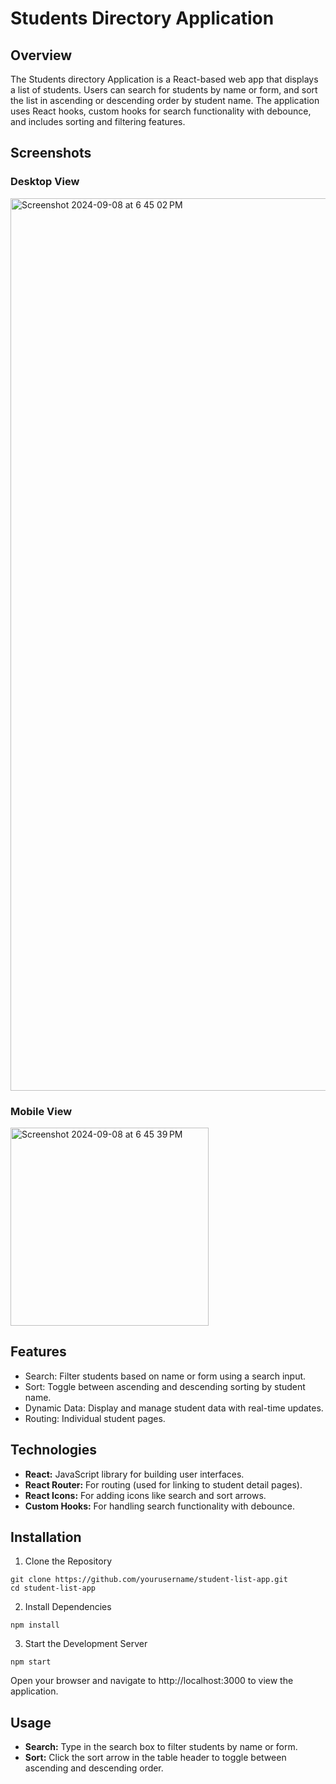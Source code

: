 # Students Directory Application

## Overview

The Students directory Application is a React-based web app that displays a list of students. Users can search for students by name or form, and sort the list in ascending or descending order by student name. The application uses React hooks, custom hooks for search functionality with debounce, and includes sorting and filtering features.

## Screenshots

### Desktop View
<img width="1428" alt="Screenshot 2024-09-08 at 6 45 02 PM" src="https://github.com/user-attachments/assets/4071026a-f9bf-4dac-875d-be46e67efb52">

### Mobile View
<img width="317" alt="Screenshot 2024-09-08 at 6 45 39 PM" src="https://github.com/user-attachments/assets/1dde0495-2836-454b-af6a-83e85f8e8fc1">

## Features

- Search: Filter students based on name or form using a search input.
- Sort: Toggle between ascending and descending sorting by student name.
- Dynamic Data: Display and manage student data with real-time updates.
- Routing: Individual student pages.

## Technologies

- **React:** JavaScript library for building user interfaces.
- **React Router:** For routing (used for linking to student detail pages).
- **React Icons:** For adding icons like search and sort arrows.
- **Custom Hooks:** For handling search functionality with debounce.

## Installation

1. Clone the Repository

```
git clone https://github.com/yourusername/student-list-app.git
cd student-list-app
```

2. Install Dependencies

```
npm install
```

3. Start the Development Server

```
npm start
```

Open your browser and navigate to http://localhost:3000 to view the application.

## Usage

- **Search:** Type in the search box to filter students by name or form.
- **Sort:** Click the sort arrow in the table header to toggle between ascending and descending order.

